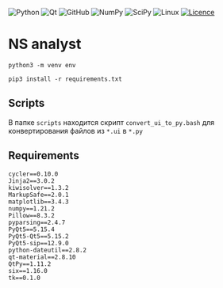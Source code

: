 ![Python](https://img.shields.io/badge/python-3670A0?style=for-the-badge&logo=python&logoColor=ffdd54)
![Qt](https://img.shields.io/badge/Qt-%23217346.svg?style=for-the-badge&logo=Qt&logoColor=white)
![GitHub](https://img.shields.io/badge/github-%23121011.svg?style=for-the-badge&logo=github&logoColor=white)
![NumPy](https://img.shields.io/badge/numpy-%23013243.svg?style=for-the-badge&logo=numpy&logoColor=white)
![SciPy](https://img.shields.io/badge/SciPy-%230C55A5.svg?style=for-the-badge&logo=scipy&logoColor=%white)
![Linux](https://img.shields.io/badge/Linux-FCC624?style=for-the-badge&logo=linux&logoColor=black)
[![Licence](https://img.shields.io/github/license/Ileriayo/markdown-badges?style=for-the-badge)](./LICENSE)

# NS analyst
```python3 -m venv env```

``` pip3 install -r requirements.txt ```

## Scripts

В папке `scripts` находится скрипт ```convert_ui_to_py.bash``` для конвертирования файлов из ```*.ui``` в ```*.py```


## Requirements

```
cycler==0.10.0
Jinja2==3.0.2
kiwisolver==1.3.2
MarkupSafe==2.0.1
matplotlib==3.4.3
numpy==1.21.2
Pillow==8.3.2
pyparsing==2.4.7
PyQt5==5.15.4
PyQt5-Qt5==5.15.2
PyQt5-sip==12.9.0
python-dateutil==2.8.2
qt-material==2.8.10
QtPy==1.11.2
six==1.16.0
tk==0.1.0
```